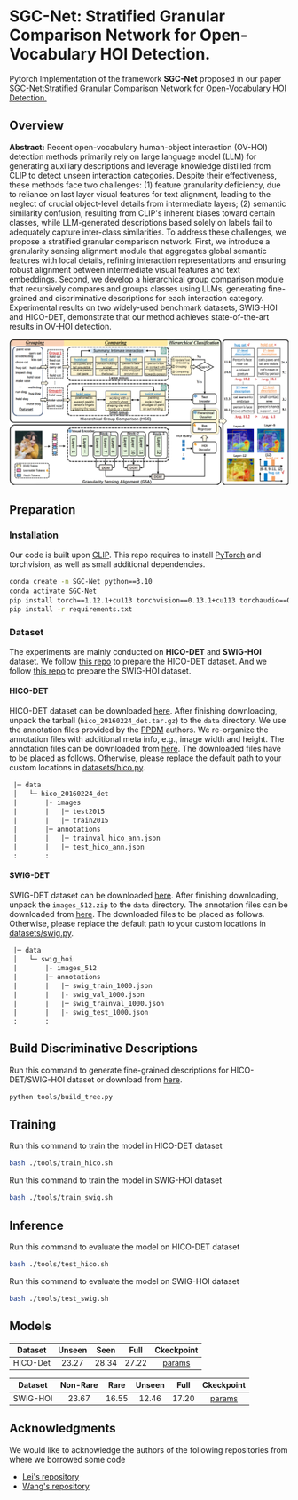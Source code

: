 # SGC-Net: Stratified Granular Comparison Network for Open-Vocabulary HOI Detection.
Pytorch Implementation of the framework **SGC-Net** proposed in our paper [SGC-Net:Stratified Granular Comparison Network for Open-Vocabulary HOI Detection.](https://arxiv.org/pdf/2503.00414)

## Overview
**Abstract:** Recent open-vocabulary human-object interaction (OV-HOI) detection methods primarily rely on large language model (LLM) for generating auxiliary descriptions and leverage knowledge distilled from CLIP to detect unseen interaction categories. Despite their effectiveness, these methods face two challenges: (1) feature granularity deficiency, due to reliance on last layer visual features for text alignment, leading to the neglect of crucial object-level details from intermediate layers; (2) semantic similarity confusion, resulting from CLIP's inherent biases toward certain classes, while LLM-generated descriptions based solely on labels fail to adequately capture inter-class similarities. To address these challenges, we propose a stratified granular comparison network. First, we introduce a granularity sensing alignment module that aggregates global semantic features with local details, refining interaction representations and ensuring robust alignment between intermediate visual features and text embeddings. Second, we develop a hierarchical group comparison module that recursively compares and groups classes using LLMs, generating fine-grained and discriminative descriptions for each interaction category. Experimental results on two widely-used benchmark datasets, SWIG-HOI and HICO-DET, demonstrate that our method achieves state-of-the-art results in OV-HOI detection. 

![GitHub Logo](data/framework.png)

## Preparation

### Installation

Our code is built upon [CLIP](https://github.com/openai/CLIP). This repo requires to install [PyTorch](https://pytorch.org/get-started/locally/) and torchvision, as well as small additional dependencies.

```bash
conda create -n SGC-Net python==3.10
conda activate SGC-Net
pip install torch==1.12.1+cu113 torchvision==0.13.1+cu113 torchaudio==0.12.1 --extra-index-url https://download.pytorch.org/whl/cu113
pip install -r requirements.txt
```

### Dataset

The experiments are mainly conducted on **HICO-DET** and **SWIG-HOI** dataset. We follow [this repo](https://github.com/YueLiao/PPDM) to prepare the HICO-DET dataset. And we follow [this repo](https://github.com/scwangdyd/large_vocabulary_hoi_detection) to prepare the SWIG-HOI dataset.

#### HICO-DET

HICO-DET dataset can be downloaded [here](https://drive.google.com/open?id=1QZcJmGVlF9f4h-XLWe9Gkmnmj2z1gSnk). After finishing downloading, unpack the tarball (`hico_20160224_det.tar.gz`) to the `data` directory. We use the annotation files provided by the [PPDM](https://github.com/YueLiao/PPDM) authors. We re-organize the annotation files with additional meta info, e.g., image width and height. The annotation files can be downloaded from [here](https://drive.google.com/open?id=1lqmevkw8fjDuTqsOOgzg07Kf6lXhK2rg). The downloaded files have to be placed as follows. Otherwise, please replace the default path to your custom locations in [datasets/hico.py](./datasets/hico.py).

``` plain
 |─ data
 │   └─ hico_20160224_det
 |       |- images
 |       |   |─ test2015
 |       |   |─ train2015
 |       |─ annotations
 |       |   |─ trainval_hico_ann.json
 |       |   |─ test_hico_ann.json
 :       :
```

#### SWIG-DET

SWIG-DET dataset can be downloaded [here](https://swig-data-weights.s3.us-east-2.amazonaws.com/images_512.zip). After finishing downloading, unpack the `images_512.zip` to the `data` directory. The annotation files can be downloaded from [here](https://drive.google.com/open?id=1GxNP99J0KP6Pwfekij_M1Z0moHziX8QN). The downloaded files to be placed as follows. Otherwise, please replace the default path to your custom locations in [datasets/swig.py](./datasets/swig.py).

``` plain
 |─ data
 │   └─ swig_hoi
 |       |- images_512
 |       |─ annotations
 |       |   |─ swig_train_1000.json
 |       |   |- swig_val_1000.json
 |       |   |─ swig_trainval_1000.json
 |       |   |- swig_test_1000.json
 :       :
```
## Build Discriminative Descriptions

Run this command to generate fine-grained descriptions for HICO-DET/SWIG-HOI dataset or download from [here]().

``` bash
python tools/build_tree.py
```


## Training

Run this command to train the model in HICO-DET dataset

``` bash
bash ./tools/train_hico.sh
```

Run this command to train the model in SWIG-HOI dataset

``` bash
bash ./tools/train_swig.sh
```


## Inference

Run this command to evaluate the model on HICO-DET dataset

``` bash
bash ./tools/test_hico.sh
```

Run this command to evaluate the model on SWIG-HOI dataset

``` bash
bash ./tools/test_swig.sh
```

## Models

| Dataset  | Unseen | Seen  | Full  | Ckeckpoint |
|:----------:|:--------:|:-------:|:-------:|:-------------:|
| HICO-Det | 23.27  | 28.34 | 27.22 |  [params]() |


| Dataset  | Non-Rare | Rare  | Unseen | Full  | Ckeckpoint |
|:--------:|:--------:|:-----:|:------:|:-----:|:-----------:|
| SWIG-HOI | 23.67    | 16.55 | 12.46  | 17.20 |[params]()   |




## Acknowledgments 
We would like to acknowledge the authors of the following repositories from where we borrowed some code
+ [Lei's repository](https://github.com/ltttpku/CMD-SE-release)
+ [Wang's repository](https://github.com/scwangdyd/promting_hoi) 


